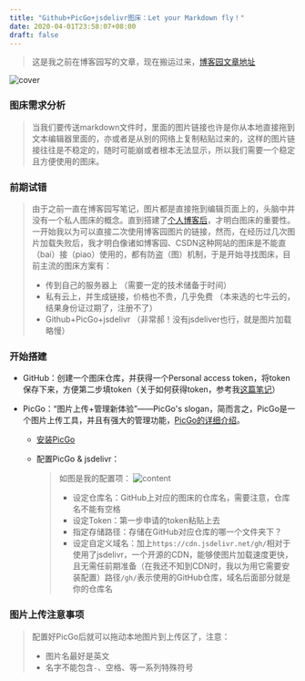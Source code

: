 ```yaml
---
title: "Github+PicGo+jsdelivr图床：Let your Markdown fly！"
date: 2020-04-01T23:58:07+08:00
draft: false
---
```


> 这是我之前在博客园写的文章，现在搬运过来，[博客园文章地址](https://www.cnblogs.com/Jaywhen-xiang/p/12531801.html)

![cover](https://cdn.jsdelivr.net/gh/jaywhen/imageBed/imgmd-picgo.jpg)

### 图床需求分析

> 当我们要传送markdown文件时，里面的图片链接也许是你从本地直接拖到文本编辑器里面的，亦或者是从别的网络上复制粘贴过来的，这样的图片链接往往是不稳定的，随时可能崩或者根本无法显示，所以我们需要一个稳定且方便使用的图床。

### 前期试错
> 由于之前一直在博客园写笔记，图片都是直接拖到编辑页面上的，头脑中并没有一个私人图床的概念。直到搭建了[个人博客后](www.jaywhen.com)，才明白图床的重要性。一开始我以为可以直接二次使用博客园图片的链接，然而，在经历过几次图片加载失败后，我才明白像诸如博客园、CSDN这种网站的图床是不能直（bai）接（piao）使用的，都有防盗（图）机制，于是开始寻找图床，目前主流的图床方案有：
> * 传到自己的服务器上 （需要一定的技术储备于时间）
> * 私有云上，并生成链接，价格也不贵，几乎免费 （本来选的七牛云的，结果身份证过期了，注册不了）
> * Github+PicGo+jsdelivr （非常郝！没有jsdeliver也行，就是图片加载略慢）

### 开始搭建
* GitHub：创建一个图床仓库，并获得一个Personal access token，将token保存下来，方便第二步填token（关于如何获得token，参考我[这篇笔记](https://www.cnblogs.com/Jaywhen-xiang/p/12335483.html)）

* PicGo：“图片上传+管理新体验”——PicGo's slogan，简而言之，PicGo是一个图片上传工具，并且有强大的管理功能，[PicGo的详细介绍](https://picgo.github.io/PicGo-Doc/zh/guide/)。

  - [安装PicGo]([https://picgo.github.io/PicGo-Doc/zh/guide/#%E4%B8%8B%E8%BD%BD%E5%AE%89%E8%A3%85](https://picgo.github.io/PicGo-Doc/zh/guide/#下载安装))

  - 配置PicGo & jsdelivr：

    > 如图是我的配置项：
    > ![content](https://cdn.jsdelivr.net/gh/jaywhen/imageBed/imgpicgo.jpg)
    >
    > * 设定仓库名：GitHub上对应的图床的仓库名，需要注意，仓库名不能有空格
    > * 设定Token：第一步申请的token粘贴上去
    > * 指定存储路径：存储在GitHub对应仓库的哪一个文件夹下？
    > * 设定自定义域名：加上`https://cdn.jsdelivr.net/gh/`相对于使用了jsdelivr，一个开源的CDN，能够使图片加载速度更快，且无需任前期准备（在我还不知到CDN时，我以为用它需要安装配置）路径`/gh/`表示使用的GitHub仓库，域名后面部分就是你的仓库名

### 图片上传注意事项

> 配置好PicGo后就可以拖动本地图片到上传区了，注意：
>
> * 图片名最好是英文
> * 名字不能包含`-`、空格、等一系列特殊符号

